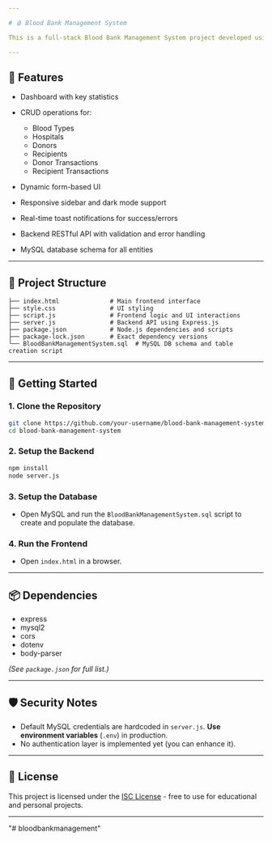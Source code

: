```yaml
---

# 🩸 Blood Bank Management System

This is a full-stack Blood Bank Management System project developed using **HTML**, **CSS**, **JavaScript**, **Node.js**, **Express**, and **MySQL**. The system allows for managing donors, recipients, hospitals, blood types, and transactions efficiently with a user-friendly web interface.

---
```


## 🔧 Features

* Dashboard with key statistics
* CRUD operations for:

  * Blood Types
  * Hospitals
  * Donors
  * Recipients
  * Donor Transactions
  * Recipient Transactions
* Dynamic form-based UI
* Responsive sidebar and dark mode support
* Real-time toast notifications for success/errors
* Backend RESTful API with validation and error handling
* MySQL database schema for all entities

---

## 📁 Project Structure

```
├── index.html              # Main frontend interface
├── style.css               # UI styling
├── script.js               # Frontend logic and UI interactions
├── server.js               # Backend API using Express.js
├── package.json            # Node.js dependencies and scripts
├── package-lock.json       # Exact dependency versions
└── BloodBankManagementSystem.sql  # MySQL DB schema and table creation script
```

---

## 🚀 Getting Started

### 1. Clone the Repository

```bash
git clone https://github.com/your-username/blood-bank-management-system.git
cd blood-bank-management-system
```

### 2. Setup the Backend

```bash
npm install
node server.js
```

### 3. Setup the Database

* Open MySQL and run the `BloodBankManagementSystem.sql` script to create and populate the database.

### 4. Run the Frontend

* Open `index.html` in a browser.

---

## 📦 Dependencies

* express
* mysql2
* cors
* dotenv
* body-parser

*(See `package.json` for full list.)*

---

## 🛡️ Security Notes

* Default MySQL credentials are hardcoded in `server.js`. **Use environment variables** (`.env`) in production.
* No authentication layer is implemented yet (you can enhance it).

---

## 📃 License

This project is licensed under the [ISC License](LICENSE) - free to use for educational and personal projects.

---
"# bloodbankmanagement" 
